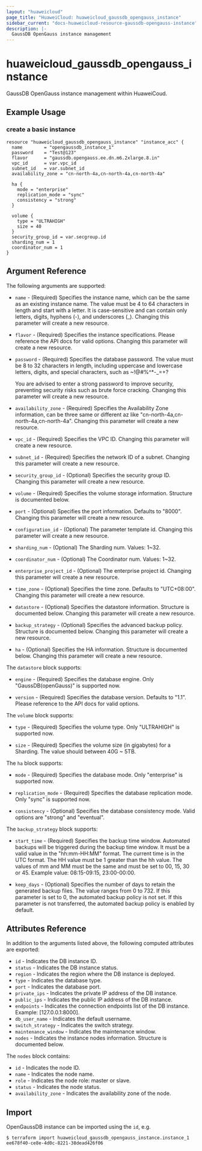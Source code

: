 ```yaml
---
layout: "huaweicloud"
page_title: "HuaweiCloud: huaweicloud_gaussdb_opengauss_instance"
sidebar_current: "docs-huaweicloud-resource-gaussdb-opengauss-instance"
description: |-
  GaussDB OpenGauss instance management
---
```


# huaweicloud\_gaussdb\_opengauss\_instance

GaussDB OpenGauss instance management within HuaweiCoud.

## Example Usage

### create a basic instance

```hcl
resource "huaweicloud_gaussdb_opengauss_instance" "instance_acc" {
  name        = "opengaussdb_instance_1"
  password    = "Test@123"
  flavor      = "gaussdb.opengauss.ee.dn.m6.2xlarge.8.in"
  vpc_id      = var.vpc_id
  subnet_id   = var.subnet_id
  availability_zone = "cn-north-4a,cn-north-4a,cn-north-4a"

  ha {
    mode = "enterprise"
    replication_mode = "sync"
    consistency = "strong"
  }

  volume {
    type = "ULTRAHIGH"
    size = 40
  }
  security_group_id = var.secgroup.id
  sharding_num = 1
  coordinator_num = 1
}
```

## Argument Reference

The following arguments are supported:

* `name` - (Required) Specifies the instance name, which can be the same
  as an existing instance name. The value must be 4 to 64 characters in
  length and start with a letter. It is case-sensitive and can contain
  only letters, digits, hyphens (-), and underscores (_).
  Changing this parameter will create a new resource.

* `flavor` - (Required) Specifies the instance specifications. Please reference
  the API docs for valid options. Changing this parameter will create a new resource.

* `password` - (Required) Specifies the database password. The value must be 8 to 32 characters
  in length, including uppercase and lowercase letters, digits, and special characters,
  such as ~!@#%^*-_=+?

  You are advised to enter a strong password to improve security, preventing security risks
  such as brute force cracking.
  Changing this parameter will create a new resource.

* `availability_zone` -  (Required) Specifies the Availability Zone information, can be three same or
  different az like "cn-north-4a,cn-north-4a,cn-north-4a".
  Changing this parameter will create a new resource.

* `vpc_id` -  (Required) Specifies the VPC ID.
  Changing this parameter will create a new resource.

* `subnet_id` - (Required) Specifies the network ID of a subnet.
  Changing this parameter will create a new resource.

* `security_group_id` - (Optional) Specifies the security group ID.
  Changing this parameter will create a new resource.

* `volume` - (Required) Specifies the volume storage information. Structure is documented below.

* `port` - (Optional) Specifies the port information. Defaults to "8000".
  Changing this parameter will create a new resource.

* `configuration_id` - (Optional) The parameter template id.
  Changing this parameter will create a new resource.

* `sharding_num` - (Optional) The Sharding num. Values: 1~32.

* `coordinator_num` - (Optional) The Coordinator num. Values: 1~32.

* `enterprise_project_id` - (Optional) The enterprise project id.
  Changing this parameter will create a new resource.

* `time_zone` - (Optional) Specifies the time zone. Defaults to "UTC+08:00".
  Changing this parameter will create a new resource.

* `datastore` - (Optional) Specifies the datastore information. Structure is documented below.
  Changing this parameter will create a new resource.

* `backup_strategy` - (Optional) Specifies the advanced backup policy. Structure is documented below.
  Changing this parameter will create a new resource.

* `ha` - (Optional) Specifies the HA information. Structure is documented below.
  Changing this parameter will create a new resource.

The `datastore` block supports:

* `engine` - (Required) Specifies the database engine. Only "GaussDB(openGauss)" is supported now.

* `version` - (Required) Specifies the database version. Defaults to "1.1". Please reference to the API docs for valid options.


The `volume` block supports:

* `type` - (Required) Specifies the volume type. Only "ULTRAHIGH" is supported now.

* `size` - (Required) Specifies the volume size (in gigabytes) for a Sharding. The value should between 40G ~ 5TB.


The `ha` block supports:

* `mode` - (Required) Specifies the database mode. Only "enterprise" is supported now.

* `replication_mode` - (Required) Specifies the database replication mode. Only "sync" is supported now.

* `consistency` - (Optional) Specifies the database consistency mode. Valid options are "strong" and "eventual".


The `backup_strategy` block supports:

* `start_time` - (Required) Specifies the backup time window. Automated backups
  will be triggered during the backup time window. It must be a valid value in
  the "hh:mm-HH:MM" format. The current time is in the UTC format.
  The HH value must be 1 greater than the hh value. The values of mm and MM
  must be the same and must be set to 00, 15, 30 or 45. Example value: 08:15-09:15, 23:00-00:00.

* `keep_days` - (Optional) Specifies the number of days to retain the generated
   backup files. The value ranges from 0 to 732.
   If this parameter is set to 0, the automated backup policy is not set.
   If this parameter is not transferred, the automated backup policy is enabled by default.

## Attributes Reference

In addition to the arguments listed above, the following computed attributes are exported:

* `id` - Indicates the DB instance ID.
* `status` - Indicates the DB instance status.
* `region` - Indicates the region where the DB instance is deployed.
* `type` - Indicates the database type.
* `port` - Indicates the database port.
* `private_ips` - Indicates the private IP address of the DB instance.
* `public_ips` - Indicates the public IP address of the DB instance.
* `endpoints` - Indicates the connection endpoints list of the DB instance. Example: [127.0.0.1:8000].
* `db_user_name` - Indicates the default username.
* `switch_strategy` - Indicates the switch strategy.
* `maintenance_window` - Indicates the maintenance window.
* `nodes` - Indicates the instance nodes information. Structure is documented below.

The `nodes` block contains:

- `id` - Indicates the node ID.
- `name` - Indicates the node name.
- `role` - Indicates the node role: master or slave.
- `status` - Indicates the node status.
- `availability_zone` - Indicates the availability zone of the node.

## Import

OpenGaussDB instance can be imported using the `id`, e.g.

```
$ terraform import huaweicloud_gaussdb_opengauss_instance.instance_1 ee678f40-ce8e-4d0c-8221-38dead426f06
```
